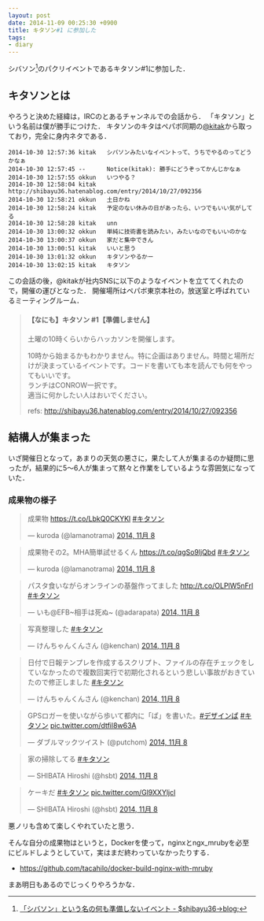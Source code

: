 ```yaml
---
layout: post
date: 2014-11-09 00:25:30 +0900
title: キタソン#1 に参加した
tags: 
- diary
---
```

シバソン[^1]のパクリイベントであるキタソン#1に参加した．

## キタソンとは

やろうと決めた経緯は，IRCのとあるチャンネルでの会話から．
「キタソン」という名前は僕が勝手につけた．
キタソンのキタはペパボ同期の[@kitak](https://twitter.com/kitak)から取っており，完全に身内ネタである．

```irc
2014-10-30 12:57:36	kitak	シバソンみたいなイベントって、うちでやるのってどうかなぁ
2014-10-30 12:57:45	--		Notice(kitak): 勝手にどうぞってかんじかなぁ
2014-10-30 12:57:55	okkun	いつやる？
2014-10-30 12:58:04	kitak	http://shibayu36.hatenablog.com/entry/2014/10/27/092356
2014-10-30 12:58:21	okkun	土日かね
2014-10-30 12:58:24	kitak	予定のない休みの日があったら、いつでもいい気がしてる
2014-10-30 12:58:28	kitak	unn
2014-10-30 13:00:32	okkun	単純に技術書を読みたい，みたいなのでもいいのかな
2014-10-30 13:00:37	okkun	家だと集中できん
2014-10-30 13:00:51	kitak	いいと思う
2014-10-30 13:01:32	okkun	キタソンやるかー
2014-10-30 13:02:15	kitak	キタソン
```

この会話の後，@kitakが社内SNSに以下のようなイベントを立ててくれたので，開催の運びとなった．
開催場所はペパボ東京本社の，放送室と呼ばれているミーティングルーム．

> #### 【なにも】キタソン #1【準備しません】
> 
> 土曜の10時くらいからハッカソンを開催します。
> 
> 10時から始まるかもわかりません。特に企画はありません。時間と場所だけが決まっているイベントです。コードを書いても本を読んでも何をやってもいいです。  
> ランチはCONROW一択です。  
> 適当に何かしたい人はおいでください。
> 
> refs: http://shibayu36.hatenablog.com/entry/2014/10/27/092356

## 結構人が集まった

いざ開催日となって，あまりの天気の悪さに，果たして人が集まるのか疑問に思ったが，結果的に5〜6人が集まって黙々と作業をしているような雰囲気になっていた．

### 成果物の様子

<blockquote class="twitter-tweet" lang="ja"><p lang="ja" dir="ltr">成果物 <a href="https://t.co/LbkQ0CKYKl">https://t.co/LbkQ0CKYKl</a> <a href="https://twitter.com/hashtag/%E3%82%AD%E3%82%BF%E3%82%BD%E3%83%B3?src=hash">#キタソン</a></p>&mdash; kuroda (@lamanotrama) <a href="https://twitter.com/lamanotrama/status/530990040436858880">2014, 11月 8</a></blockquote>
<script async src="//platform.twitter.com/widgets.js" charset="utf-8"></script>

<blockquote class="twitter-tweet" lang="ja"><p lang="ja" dir="ltr">成果物その2。MHA簡単試せるくん <a href="https://t.co/qgSo9ljQbd">https://t.co/qgSo9ljQbd</a> <a href="https://twitter.com/hashtag/%E3%82%AD%E3%82%BF%E3%82%BD%E3%83%B3?src=hash">#キタソン</a></p>&mdash; kuroda (@lamanotrama) <a href="https://twitter.com/lamanotrama/status/531044344245915648">2014, 11月 8</a></blockquote>

<blockquote class="twitter-tweet" lang="ja"><p lang="ja" dir="ltr">パスタ食いながらオンラインの基盤作ってました <a href="http://t.co/OLPlW5nFrl">http://t.co/OLPlW5nFrl</a> <a href="https://twitter.com/hashtag/%E3%82%AD%E3%82%BF%E3%82%BD%E3%83%B3?src=hash">#キタソン</a></p>&mdash; いも@EFB~相手は死ぬ~ (@adarapata) <a href="https://twitter.com/adarapata/status/530993508992036865">2014, 11月 8</a></blockquote>

<blockquote class="twitter-tweet" lang="ja"><p lang="ja" dir="ltr">写真整理した <a href="https://twitter.com/hashtag/%E3%82%AD%E3%82%BF%E3%82%BD%E3%83%B3?src=hash">#キタソン</a></p>&mdash; けんちゃんくんさん (@kenchan) <a href="https://twitter.com/kenchan/status/531018132635127808">2014, 11月 8</a></blockquote>

<blockquote class="twitter-tweet" lang="ja"><p lang="ja" dir="ltr">日付で日報テンプレを作成するスクリプト、ファイルの存在チェックをしていなかったので複数回実行で初期化されるという悲しい事故がおきていたので修正しました <a href="https://twitter.com/hashtag/%E3%82%AD%E3%82%BF%E3%82%BD%E3%83%B3?src=hash">#キタソン</a></p>&mdash; けんちゃんくんさん (@kenchan) <a href="https://twitter.com/kenchan/status/531037046052110336">2014, 11月 8</a></blockquote>

<blockquote class="twitter-tweet" lang="ja"><p lang="ja" dir="ltr">GPSロガーを使いながら歩いて都内に「ぱ」を書いた。<a href="https://twitter.com/hashtag/%E3%83%87%E3%82%B6%E3%82%A4%E3%83%B3%E3%81%B1?src=hash">#デザインぱ</a> <a href="https://twitter.com/hashtag/%E3%82%AD%E3%82%BF%E3%82%BD%E3%83%B3?src=hash">#キタソン</a> <a href="http://t.co/dtfil8w63A">pic.twitter.com/dtfil8w63A</a></p>&mdash; ダブルマックツイスト (@putchom) <a href="https://twitter.com/putchom/status/531038556257415168">2014, 11月 8</a></blockquote>

<blockquote class="twitter-tweet" lang="ja"><p lang="ja" dir="ltr">家の掃除してる <a href="https://twitter.com/hashtag/%E3%82%AD%E3%82%BF%E3%82%BD%E3%83%B3?src=hash">#キタソン</a></p>&mdash; SHIBATA Hiroshi (@hsbt) <a href="https://twitter.com/hsbt/status/530926142941704192">2014, 11月 8</a></blockquote>

<blockquote class="twitter-tweet" lang="ja"><p lang="ja" dir="ltr">ケーキだ <a href="https://twitter.com/hashtag/%E3%82%AD%E3%82%BF%E3%82%BD%E3%83%B3?src=hash">#キタソン</a> <a href="http://t.co/Gl9XXYljcl">pic.twitter.com/Gl9XXYljcl</a></p>&mdash; SHIBATA Hiroshi (@hsbt) <a href="https://twitter.com/hsbt/status/530988397209214977">2014, 11月 8</a></blockquote>

悪ノリも含めて楽しくやれていたと思う．

そんな自分の成果物はというと，Dockerを使って，nginxとngx_mrubyを必至にビルドしようとしていて，実はまだ終わっていなかったりする．

- https://github.com/tacahilo/docker-build-nginx-with-mruby

まあ明日もあるのでじっくりやろうかな．

[^1]: [「シバソン」という名の何も準備しないイベント - $shibayu36->blog;](http://shibayu36.hatenablog.com/entry/2014/10/27/092356)
[^2]: [lamanotrama/unicorn_sysvinit · Puppet Forge](https://forge.puppetlabs.com/lamanotrama/unicorn_sysvinit)
